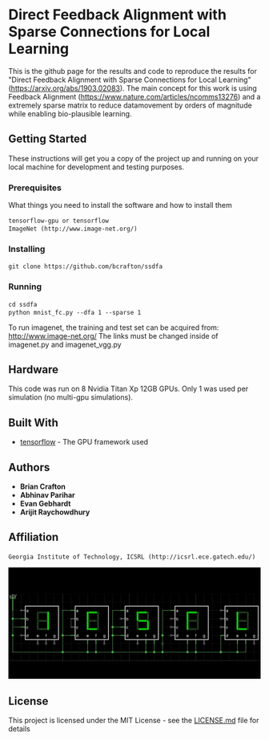 # Direct Feedback Alignment with Sparse Connections for Local Learning

This is the github page for the results and code to reproduce the results for "Direct Feedback Alignment with Sparse Connections for Local Learning" (https://arxiv.org/abs/1903.02083). The main concept for this work is using Feedback Alignment (https://www.nature.com/articles/ncomms13276) and a extremely sparse matrix to reduce datamovement by orders of magnitude while enabling bio-plausible learning. 

## Getting Started

These instructions will get you a copy of the project up and running on your local machine for development and testing purposes. 

### Prerequisites

What things you need to install the software and how to install them

```
tensorflow-gpu or tensorflow
ImageNet (http://www.image-net.org/)
```

### Installing

```
git clone https://github.com/bcrafton/ssdfa
```

### Running

```
cd ssdfa
python mnist_fc.py --dfa 1 --sparse 1
```

To run imagenet, the training and test set can be acquired from: http://www.image-net.org/
The links must be changed inside of imagenet.py and imagenet_vgg.py

## Hardware

This code was run on 8 Nvidia Titan Xp 12GB GPUs. Only 1 was used per simulation (no multi-gpu simulations).

## Built With

* [tensorflow](https://github.com/tensorflow/tensorflow) - The GPU framework used

## Authors

* **Brian Crafton** 
* **Abhinav Parihar** 
* **Evan Gebhardt** 
* **Arijit Raychowdhury** 

## Affiliation 

```
Georgia Institute of Technology, ICSRL (http://icsrl.ece.gatech.edu/)
```

![Alt text](./icsrl/icsrl.png?raw=true "Title")

## License

This project is licensed under the MIT License - see the [LICENSE.md](LICENSE.md) file for details





